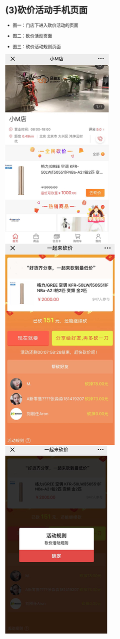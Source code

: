 # (3)砍价活动手机页面


*   图一：门店下进入砍价活动的页面

*   图二：砍价活动页面

*   图三：砍价活动规则页面

![](images/screenshot_1554802042010.jpg)
![](images/screenshot_1554802044308.jpg)
![](images/screenshot_1554802047057.jpg)
